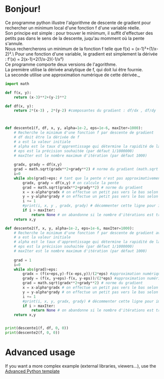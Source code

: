 # Bonjour!

Ce programme python illustre l'algorithme de descente de gradient pour rechercher un minimum local d'une fonction f d'une variable réelle.\
Son principe est simple : pour trouver le minimum, il suffit d'effectuer des petits pas dans le sens de la descente, juqu'au momment où la pente s'annule.\
Nous rechercherons un minimum de la fonction f telle que f(x) = (x-1)²+(1/x-2)².\ 
Pour une fonction d'une variable, le gradient est simplement la dérivée : f'(x) = 2(x-1)+2(1/x-2)(-1/x²)\
Ce programme comporte deux versions de l'agorithme.\
La première utilise la dérivée analytique de f, qui doit lui être fournie.\
La seconde utilise une approximation numérique de cette dérivée._

```python runnable
import math 

def f(x, y):
    return (x-3)**2+(y-2)**2

def df(x, y):
    return 2*(x-3) , 2*(y-2) #composantes du gradient : df/dx , df/dy



def descente1(f, df, x, y, alpha=1e-2, eps=1e-6, maxIter=1000):
    # Recherche le minimum d'une fonction f par descente de gradient
    # df doit être la dérivée de f
    # a est la valeur initiale
    # alpha est le taux d'apprentissage qui détermine la rapidité de la descente (par défaut 1/100)
    # eps est la précision souhaitée (par défaut 1/1000000)
    # maxIter est le nombre maximum d'itération (par défaut 1000)
    
    gradx, grady = df(x,y)
    grad = math.sqrt(gradx**2+grady**2) # norme du gradient (math.sqrt est la racine carrée)
    i=0
    while abs(grad)>eps: # tant que la pente n'est pas approximativement nulle
        gradx, grady = df(x,y) # on calcule la pente
        grad = math.sqrt(gradx**2+grady**2) # norme du gradient
        x = x-alpha*gradx # on effectue un petit pas vers le bas selon x
        y = y-alpha*grady # on effectue un petit pas vers le bas selon y
        i += 1
        #print(i, x, y , gradx, grady) # décommenter cette ligne pour imprimer les itérations
        if i > maxIter:
            return None # on abandonne si le nombre d'itérations est trop élevé
    return x,y

def descente2(f, x, y, alpha=1e-2, eps=1e-6, maxIter=1000):
    # Recherche le minimum d'une fonction f par descente de gradient avec dérivée numérique
    # a est la valeur initiale
    # alpha est le taux d'apprentissage qui détermine la rapidité de la descente (par défaut 1/100)
    # eps est la précision souhaitée (par défaut 1/1000000)
    # maxIter est le nombre maximum d'itération (par défaut 1000)    
    
    grad = 1
    i=0
    while abs(grad)>eps:
        gradx = (f(x+eps,y)-f(x-eps,y))/(2*eps) #approximation numérique de la dérivée df/dx
        grady = (f(x, y+eps)-f(x, y-eps))/(2*eps) #approximation numérique de la dérivée df/dy
        grad = math.sqrt(gradx**2+grady**2) # norme du gradient
        x = x-alpha*gradx # on effectue un petit pas vers le bas selon x
        y = y-alpha*grady # on effectue un petit pas vers le bas selon y
        i += 1
        #print(i, x, y, gradx, grady) # décommenter cette ligne pour imprimer les itérations
        if i > maxIter:
            return None # on abandonne si le nombre d'itérations est trop élevé
    return x,y


print(descente1(f, df, 0, 0))
print(descente2(f, 0, 0))
```

# Advanced usage

If you want a more complex example (external libraries, viewers...), use the [Advanced Python template](https://tech.io/select-repo/429)
